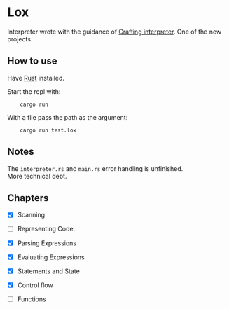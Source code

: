 # Lox  

Interpreter wrote with the guidance of [Crafting interpreter](https://craftinginterpreters.com/). One of the new projects.

## How to use  

Have [Rust](https://www.rust-lang.org/tools/install) installed.  

Start the repl with: 
```
    cargo run
```
With a file pass the path as the argument: 
```
    cargo run test.lox
```

## Notes  
The `interpreter.rs` and `main.rs` error handling is unfinished.  
More technical debt.

## Chapters  
- [x] Scanning
- [ ] Representing Code. 
- [x] Parsing Expressions
- [x] Evaluating Expressions
- [x] Statements and State
- [x] Control flow
- [ ] Functions

